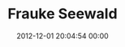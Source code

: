 ---
title: "Frauke Seewald"
date: 2012-12-01 20:04:54 00:00
permalink: /fseewald
twitter: ""
likes: [1023]
id: 1645
gravatar: "http://www.gravatar.com/avatar/e9aaf3720c2cb6e1811aa2913deb01a2"
---